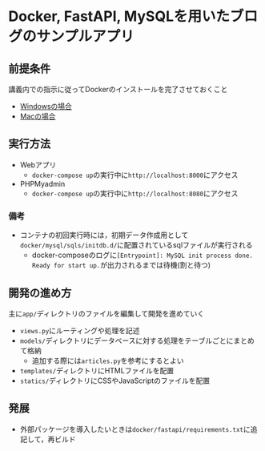 # Docker, FastAPI, MySQLを用いたブログのサンプルアプリ

## 前提条件

講義内での指示に従ってDockerのインストールを完了させておくこと

- [Windowsの場合](docs/install-docker-windows.md)
- [Macの場合](docs/install-docker-mac.md)

## 実行方法

- Webアプリ
  - `docker-compose up`の実行中に`http://localhost:8000`にアクセス
- PHPMyadmin
  - `docker-compose up`の実行中に`http://localhost:8080`にアクセス

### 備考

- コンテナの初回実行時には，初期データ作成用として`docker/mysql/sqls/initdb.d/`に配置されているsqlファイルが実行される
  - docker-composeのログに`[Entrypoint]: MySQL init process done. Ready for start up.`が出力されるまでは待機(割と待つ)

## 開発の進め方

主に`app/`ディレクトリのファイルを編集して開発を進めていく

- `views.py`にルーティングや処理を記述
- `models/`ディレクトリにデータベースに対する処理をテーブルごとにまとめて格納
  - 追加する際には`articles.py`を参考にするとよい 
- `templates/`ディレクトリにHTMLファイルを配置
- `statics/`ディレクトリにCSSやJavaScriptのファイルを配置

## 発展

- 外部パッケージを導入したいときは`docker/fastapi/requirements.txt`に追記して，再ビルド
